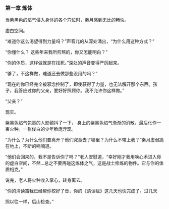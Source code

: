 ### 第一章 炼体

当紫黑色的焰气侵入身体的各个穴位时，秦月感到无比的畅快。

虚白空间。

“难道你这么渴望得到力量吗？”声音兀的从深处涌出，“为什么用这种方式？”

“你懂什么？ 这些年来我所煎熬的，你又怎能明白？”

“你的体质，这样做就是在找死。”深处的声音变得严厉起来。

“够了，不这样做，难道还去做那些没用的吗？”

“现在的你已经完全被邪念控制了，即使获得了力量，也无法解开那个东西。孩子，我答应过你的父亲，要好好照顾你。我不允许你这样做。”

“父亲？”

现实。

紫黑色焰气包裹的人影颤抖了一下， 身上的紫黑色焰气渐渐的消散，最后化作一束火种。一张俊白的少年脸庞浮现。

“为什么？为什么他们要离开？他们究竟去了哪里？为什么不带上我？”秦月虚弱跪在地上，不断的喃喃道。

“他们会回来的，我不是告诉你了吗？”老人安慰道，“幸好刚才我用唤心术进入你的虚白空间，不然...总之不要再碰这炼体之气，这是战士修炼的物件。它与你的体质相克。”

说完，老人将火种收入掌心，转身离去。

“你的清读笛我已经帮你校好了音，你的《清读赋》这几天也快完成了。过几天

照以往一样，后山检查。”    